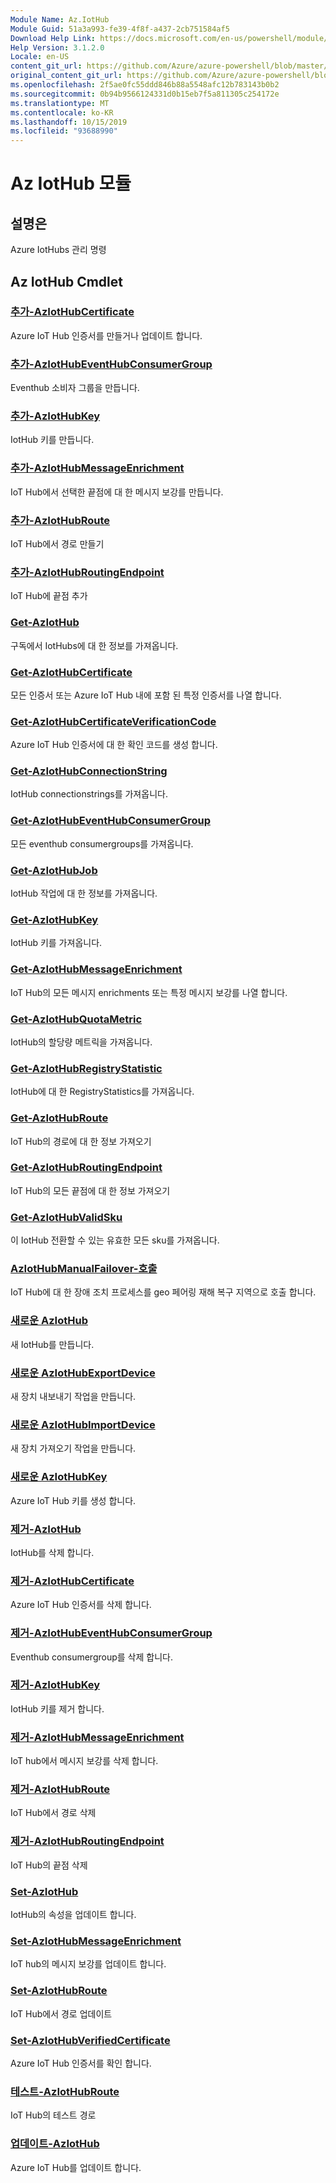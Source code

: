 ```yaml
---
Module Name: Az.IotHub
Module Guid: 51a3a993-fe39-4f8f-a437-2cb751584af5
Download Help Link: https://docs.microsoft.com/en-us/powershell/module/az.iothub
Help Version: 3.1.2.0
Locale: en-US
content_git_url: https://github.com/Azure/azure-powershell/blob/master/src/IotHub/IotHub/help/Az.IotHub.md
original_content_git_url: https://github.com/Azure/azure-powershell/blob/master/src/IotHub/IotHub/help/Az.IotHub.md
ms.openlocfilehash: 2f5ae0fc55ddd846b88a5548afc12b783143b0b2
ms.sourcegitcommit: 0b94b9566124331d0b15eb7f5a811305c254172e
ms.translationtype: MT
ms.contentlocale: ko-KR
ms.lasthandoff: 10/15/2019
ms.locfileid: "93688990"
---
```

# Az IotHub 모듈
## 설명은
Azure IotHubs 관리 명령

## Az IotHub Cmdlet
### [추가-AzIotHubCertificate](Add-AzIotHubCertificate.md)
Azure IoT Hub 인증서를 만들거나 업데이트 합니다.

### [추가-AzIotHubEventHubConsumerGroup](Add-AzIotHubEventHubConsumerGroup.md)
Eventhub 소비자 그룹을 만듭니다.

### [추가-AzIotHubKey](Add-AzIotHubKey.md)
IotHub 키를 만듭니다.

### [추가-AzIotHubMessageEnrichment](Add-AzIotHubMessageEnrichment.md)
IoT Hub에서 선택한 끝점에 대 한 메시지 보강를 만듭니다.

### [추가-AzIotHubRoute](Add-AzIotHubRoute.md)
IoT Hub에서 경로 만들기

### [추가-AzIotHubRoutingEndpoint](Add-AzIotHubRoutingEndpoint.md)
IoT Hub에 끝점 추가

### [Get-AzIotHub](Get-AzIotHub.md)
구독에서 IotHubs에 대 한 정보를 가져옵니다.

### [Get-AzIotHubCertificate](Get-AzIotHubCertificate.md)
모든 인증서 또는 Azure IoT Hub 내에 포함 된 특정 인증서를 나열 합니다. 

### [Get-AzIotHubCertificateVerificationCode](Get-AzIotHubCertificateVerificationCode.md)
Azure IoT Hub 인증서에 대 한 확인 코드를 생성 합니다. 

### [Get-AzIotHubConnectionString](Get-AzIotHubConnectionString.md)
IotHub connectionstrings를 가져옵니다.

### [Get-AzIotHubEventHubConsumerGroup](Get-AzIotHubEventHubConsumerGroup.md)
모든 eventhub consumergroups를 가져옵니다.

### [Get-AzIotHubJob](Get-AzIotHubJob.md)
IotHub 작업에 대 한 정보를 가져옵니다.

### [Get-AzIotHubKey](Get-AzIotHubKey.md)
IotHub 키를 가져옵니다.

### [Get-AzIotHubMessageEnrichment](Get-AzIotHubMessageEnrichment.md)
IoT Hub의 모든 메시지 enrichments 또는 특정 메시지 보강를 나열 합니다.

### [Get-AzIotHubQuotaMetric](Get-AzIotHubQuotaMetric.md)
IotHub의 할당량 메트릭을 가져옵니다.

### [Get-AzIotHubRegistryStatistic](Get-AzIotHubRegistryStatistic.md)
IotHub에 대 한 RegistryStatistics를 가져옵니다.

### [Get-AzIotHubRoute](Get-AzIotHubRoute.md)
IoT Hub의 경로에 대 한 정보 가져오기

### [Get-AzIotHubRoutingEndpoint](Get-AzIotHubRoutingEndpoint.md)
IoT Hub의 모든 끝점에 대 한 정보 가져오기

### [Get-AzIotHubValidSku](Get-AzIotHubValidSku.md)
이 IotHub 전환할 수 있는 유효한 모든 sku를 가져옵니다.

### [AzIotHubManualFailover-호출](Invoke-AzIotHubManualFailover.md)
IoT Hub에 대 한 장애 조치 프로세스를 geo 페어링 재해 복구 지역으로 호출 합니다.

### [새로운 AzIotHub](New-AzIotHub.md)
새 IotHub를 만듭니다.

### [새로운 AzIotHubExportDevice](New-AzIotHubExportDevice.md)
새 장치 내보내기 작업을 만듭니다.

### [새로운 AzIotHubImportDevice](New-AzIotHubImportDevice.md)
새 장치 가져오기 작업을 만듭니다.

### [새로운 AzIotHubKey](New-AzIotHubKey.md)
Azure IoT Hub 키를 생성 합니다.

### [제거-AzIotHub](Remove-AzIotHub.md)
IotHub를 삭제 합니다.

### [제거-AzIotHubCertificate](Remove-AzIotHubCertificate.md)
Azure IoT Hub 인증서를 삭제 합니다.

### [제거-AzIotHubEventHubConsumerGroup](Remove-AzIotHubEventHubConsumerGroup.md)
Eventhub consumergroup를 삭제 합니다.

### [제거-AzIotHubKey](Remove-AzIotHubKey.md)
IotHub 키를 제거 합니다.

### [제거-AzIotHubMessageEnrichment](Remove-AzIotHubMessageEnrichment.md)
IoT hub에서 메시지 보강를 삭제 합니다.

### [제거-AzIotHubRoute](Remove-AzIotHubRoute.md)
IoT Hub에서 경로 삭제

### [제거-AzIotHubRoutingEndpoint](Remove-AzIotHubRoutingEndpoint.md)
IoT Hub의 끝점 삭제

### [Set-AzIotHub](Set-AzIotHub.md)
IotHub의 속성을 업데이트 합니다.

### [Set-AzIotHubMessageEnrichment](Set-AzIotHubMessageEnrichment.md)
IoT hub의 메시지 보강를 업데이트 합니다.

### [Set-AzIotHubRoute](Set-AzIotHubRoute.md)
IoT Hub에서 경로 업데이트

### [Set-AzIotHubVerifiedCertificate](Set-AzIotHubVerifiedCertificate.md)
Azure IoT Hub 인증서를 확인 합니다. 

### [테스트-AzIotHubRoute](Test-AzIotHubRoute.md)
IoT Hub의 테스트 경로

### [업데이트-AzIotHub](Update-AzIotHub.md)
Azure IoT Hub를 업데이트 합니다.

